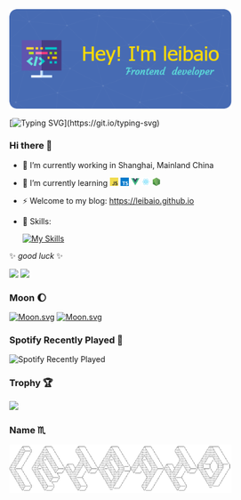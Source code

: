 <img align="" width="400" src="./github-header-image.png" />


[![Typing SVG](https://readme-typing-svg.herokuapp.com?lines=console.log('Hi%2C+Welcome');%E7%94%9F%E6%B4%BB%E7%8E%89%E5%BF%AB%EF%BC%8C%E9%98%96%E5%AE%B6%E6%AC%A2%E6%B4%9B;leibaio;stay+hungry+stay+foolish)](https://git.io/typing-svg)
### Hi there 👋
<!-- ![visitor badge](https://visitor-badge.glitch.me/badge?page_id=leibaio.visitor-badge&left_color=blue&right_color=pink&left_text=Hello%20Visitors) -->
- 🔭 I’m currently working in Shanghai, Mainland China
- 🌱 I’m currently learning  <code><img height="15" src="https://raw.githubusercontent.com/github/explore/80688e429a7d4ef2fca1e82350fe8e3517d3494d/topics/javascript/javascript.png"></code>
<code><img height="15" src="https://raw.githubusercontent.com/github/explore/80688e429a7d4ef2fca1e82350fe8e3517d3494d/topics/typescript/typescript.png"></code>
<code><img height="15" src="https://raw.githubusercontent.com/github/explore/80688e429a7d4ef2fca1e82350fe8e3517d3494d/topics/vue/vue.png"></code>
<code><img height="15" src="https://raw.githubusercontent.com/github/explore/80688e429a7d4ef2fca1e82350fe8e3517d3494d/topics/react/react.png"></code>
<code><img height="15" src="https://raw.githubusercontent.com/github/explore/80688e429a7d4ef2fca1e82350fe8e3517d3494d/topics/nodejs/nodejs.png"></code>
- ⚡ Welcome to my blog: https://leibaio.github.io
- :diamond_shape_with_a_dot_inside:  Skills:

     [![My Skills](https://skillicons.dev/icons?i=bash,bootstrap,c,css,figma,git,html,jquery,js,latex,linux,md,mysql,nginx,ps,py,php,react,tailwind,ts,vite,vim,vue,webpack&perline=6)](https://skillicons.dev)

✨ _good luck_ ✨

<img align="" width="400" src="https://github-readme-stats.vercel.app/api/top-langs/?username=leibaio&layout=compact&theme=cobalt&show_icons=true" />
<img align="" width="400" src="https://github-readme-stats.vercel.app/api?username=leibaio&theme=cobalt&show_icons=true&hide=stars" />

<!-- ### Pinned :pushpin:

[![Readme Card](https://github-readme-stats.vercel.app/api/pin/?username=leibaio&repo=supermall&theme=cobalt)](https://github.com/leibaio/supermall) -->

### Moon :moon:

[![Moon.svg](https://moon-svg.minung.dev/moon.svg?size=100&theme=basic)](https://moon-svg.minung.dev)
[![Moon.svg](https://moon-svg.minung.dev/moon.svg?size=100&theme=ray)](https://moon-svg.minung.dev)

### Spotify Recently Played :musical_note:

![Spotify Recently Played](https://spotify-recently-played-readme.vercel.app/api?user=5w6zl0iqxr76tpzhqj5qv056a&count=5)

<!-- ### Snake :v:

<img align="" width="400" src="https://raw.githubusercontent.com/leibaio/leibaio/master/assets/github-contribution-grid-snake.svg" /> -->

### Trophy :trophy:

<img align="" width="400" src="https://github-profile-trophy.vercel.app/?username=leibaio&theme=dracula" />

<!-- ### leibaio's contributions :milky_way:

<img align="" width="400" src="https://activity-graph.herokuapp.com/graph?username=leibaio&theme=xcode&custom_title=leibaio's%20contibutiosn&radius=5" /> -->

### Name :scorpius:

<img align="" width="400" src="./leibaio.png" />


<!-- [![Ashutosh's github activity graph](https://activity-graph.herokuapp.com/graph?username=leibaio&theme=synthwave-84&custom_title=leibaio's%20contibutiosn&radius=5)](https://github.com/ashutosh00710/github-readme-activity-graph) -->
<!-- ### Waka :watch: -->
<!--
**leibaio/leibaio** is a ✨ _special_ ✨ repository because its `README.md` (this file) appears on your GitHub profile.
- 🔭 I’m currently studying in Shanghai, Mainland China
- 🌱 I’m currently learning Vue.js
- ⚡ Welcome to my website: https://leibaio.space
-->
